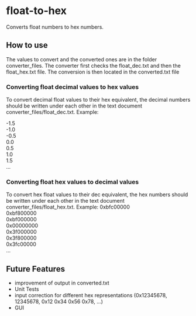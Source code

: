 # float-to-hex
Converts float numbers to hex numbers.

## How to use
The values to convert and the converted ones are in the folder converter_files.
The converter first checks the float_dec.txt and then the float_hex.txt file. The conversion is then located in 
the converted.txt file

### Converting float decimal values to hex values
To convert decimal float values to their hex equivalent, the decimal numbers should be written under each other 
in the text document converter_files/float_dec.txt. Example:

-1.5<br />
-1.0<br />
-0.5<br />
0.0<br />
0.5<br />
1.0<br />
1.5<br />
...

### Converting float hex values to decimal values
To convert hex float values to their dec equivalent, the hex numbers should be written under each other in the 
text document converter_files/float_hex.txt. Example:
0xbfc00000<br />
0xbf800000<br />
0xbf000000<br />
0x00000000<br />
0x3f000000<br />
0x3f800000<br />
0x3fc00000<br />
...<br />

## Future Features

- improvement of output in converted.txt
- Unit Tests
- input correction for different hex representations (0x12345678, 12345678, 0x12 0x34 0x56 0x78, ...)
- GUI

